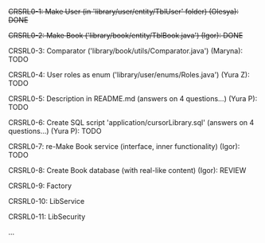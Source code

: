 ~~CRSRL0-1: Make User (in 'library/user/entity/TblUser' folder) (Olesya): DONE~~

~~CRSRL0-2: Make Book ('library/book/entity/TblBook.java') (Igor): DONE~~

CRSRL0-3: Comparator ('library/book/utils/Comparator.java') (Maryna): TODO

CRSRL0-4: User roles as enum ('library/user/enums/Roles.java') (Yura Z): TODO

CRSRL0-5: Description in README.md (answers on 4 questions...) (Yura P): TODO

CRSRL0-6: Create SQL script 'application/cursorLibrary.sql' (answers on 4 questions...) (Yura P): TODO

CRSRL0-7: re-Make Book service (interface, inner functionality) (Igor): TODO

CRSRL0-8: Create Book database (with real-like content) (Igor): REVIEW

CRSRL0-9: Factory

CRSRL0-10: LibService

CRSRL0-11: LibSecurity

...